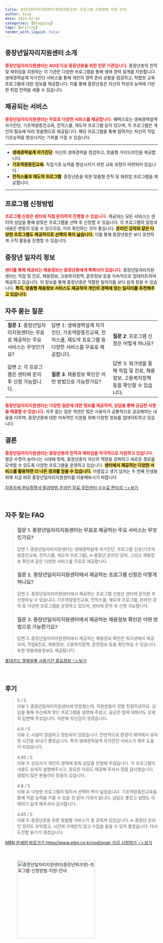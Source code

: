 ```yaml
---
title: 중장년일자리지원센터(중장년워크넷) 프로그램 신청방법 지원 안내
author: bing
date: 2025-02-03
categories: [Blogging]
tags: [writing]
render_with_liquid: false
---
```



<h2 id='중장년일자리지원센터 소개'>중장년일자리지원센터 소개</h2>

<p><b><span style="color: #ee2323;">중장년일자리지원센터는 40대 이상 중장년층을 위한 전문 기관입니다.</span></b> 중장년층의 전직 및 재취업을 지원하는 이 기관은 다양한 프로그램을 통해 생애 경력 설계를 지원합니다. 생애경력설계 자가진단 서비스를 통해 개인의 경력 준비 상황을 점검하고, 적합한 교육 프로그램에 대한 정보를 제공합니다. 이를 통해 중장년층은 자신의 적성과 능력에 기반한 취업 전략을 세울 수 있습니다.</p>

<h2 id='제공되는 서비스'>제공되는 서비스</h2>

<p><b><span style="color: #ee2323;">중장년일자리지원센터는 무료로 다양한 서비스를 제공합니다.</span></b> 혜택으로는 생애경력설계 자가진단, 기초역량증진교육, 전직스쿨, 재도약 프로그램 등이 있으며, 각 프로그램은 개인의 필요에 따라 맞춤형으로 제공됩니다. 해당 프로그램을 통해 참여자는 자신의 직업기초능력을 향상시키는 기회를 가질 수 있습니다.</p>

<hr />

<ul>
    <li><b><span style="background-color: #ffe066;">생애경력설계 자가진단</span></b>: 자신의 생애경력을 점검하고, 맞춤형 가이드라인을 제공합니다.</li>
    <li><b><span style="background-color: #ffe066;">기초역량증진교육</span></b>: 직업기초 능력을 향상시키기 위한 교육 과정이 마련되어 있습니다.</li>
    <li><b><span style="background-color: #ffe066;">전직스쿨과 재도약 프로그램</span></b>: 중장년층을 위한 맞춤형 전직 및 재취업 프로그램을 제공합니다.</li>
</ul>

<hr />

<h2 id='프로그램 신청방법'>프로그램 신청방법</h2>

<p><b><span style="color: #ee2323;">프로그램 신청은 센터에 직접 문의하여 진행할 수 있습니다.</span></b> 제공되는 모든 서비스는 센터의 상담을 통해 알맞은 프로그램을 선택 후 신청할 수 있습니다. 각 프로그램의 일정과 내용은 변동이 있을 수 있으므로, 미리 확인하는 것이 좋습니다. <b><span style="background-color: #ffe066;">온라인 강의와 같은 다양한 프로그램도 제공하므로 선택의 폭이 넓습니다.</span></b> 이를 통해 중장년층은 보다 유연하게 구직 활동을 진행할 수 있습니다.</p>

<h2 id='중장년 일자리 정보'>중장년 일자리 정보</h2>

<p><b><span style="color: #ee2323;">센터를 통해 제공되는 채용정보는 중장년층에게 특화되어 있습니다.</span></b> 중장년일자리지원센터는 직업 및 진로, 채용정보, 고용복지정책, 훈련정보 등을 지속적으로 업데이트하여 제공하고 있습니다. 이 정보를 통해 중장년층은 적합한 일자리를 보다 쉽게 찾을 수 있습니다. <b><span style="background-color: #ffe066;">특히, 맞춤형 채용정보 서비스도 제공하여 개인의 경력에 맞는 일자리를 추천해주고 있습니다.</span></b></p>

<h2 id='자주 묻는 질문'>자주 묻는 질문</h2>

<table>
    <tr>
        <td><b>질문 1</b>: 중장년일자리지원센터는 무료로 제공하는 주요 서비스는 무엇인가요?</td>
        <td>답변 1: 생애경력설계 자가진단, 기초역량증진교육, 전직스쿨, 재도약 프로그램 등 다양한 서비스를 무료로 제공합니다.</td>
        <td><b>질문 2</b>: 프로그램 신청은 어떻게 하나요?</td>
    </tr>
    <tr>
        <td>답변 2: 각 프로그램은 센터에 문의 후 신청 가능합니다.</td>
        <td><b>질문 3</b>: 채용정보 확인은 어떤 방법으로 가능한가요?</td>
        <td>답변 3: 워크넷을 통해 직업 및 진로, 채용정보, 고용복지정책 등을 확인할 수 있습니다.</td>
    </tr>
</table>

<p><b><span style="color: #ee2323;">중장년일자리지원센터는 다양한 질문에 대한 정보를 제공하며, 상담을 통해 궁금한 사항을 해결할 수 있습니다.</span></b> 자주 묻는 질문 섹션은 많은 사용자가 공통적으로 궁금해하는 내용을 다루며, 중장년층에 대한 지속적인 지원을 위해 다양한 정보를 업데이트하고 있습니다.</p>

<h2 id='결론'>결론</h2>

<p><b><span style="color: #ee2323;">중장년일자리지원센터는 중장년층의 전직과 재취업을 적극적으로 지원하고 있습니다.</span></b> 평균 수명이 늘어나는 시대에 맞춰, 중장년층이 자신의 역량을 강화하고 새로운 경로를 모색할 수 있도록 다양한 프로그램을 운영하고 있습니다. <b><span style="background-color: #ffe066;">센터에서 제공하는 다양한 서비스를 활용하면 더 나은 경과를 얻을 수 있습니다.</span></b> 아름답고 생기 넘치는 두 번째 인생을 위해 지금 바로 중장년일자리지원센터를 이용해보시기 바랍니다.</p>


<p><a class="click-button" title="자동차세 완납증명서 발급방법 온라인 무료 주민센터 수수료 편리성" href="https://adkhouse.github.io/posts/%EC%9E%90%EB%8F%99%EC%B0%A8%EC%84%B8-%EC%99%84%EB%82%A9%EC%A6%9D%EB%AA%85%EC%84%9C-%EB%B0%9C%EA%B8%89%EB%B0%A9%EB%B2%95-%EC%98%A8%EB%9D%BC%EC%9D%B8-%EB%AC%B4%EB%A3%8C-%EC%A3%BC%EB%AF%BC%EC%84%BC%ED%84%B0-%EC%88%98%EC%88%98%EB%A3%8C-%ED%8E%B8%EB%A6%AC%EC%84%B1/" rel="dofollow">자동차세 완납증명서 발급방법 온라인 무료 주민센터 수수료 편리성 👈 보기</a></p><br>
<h2 id='자주_찾는_FAQ'>자주 찾는 FAQ</h2>
<div itemscope="" itemtype="https://schema.org/FAQPage"> 
<blockquote> 
<div itemscope="" itemprop="mainEntity" itemtype="https://schema.org/Question"> 
<h3 itemprop="name">질문 1. 중장년일자리지원센터는 무료로 제공하는 주요 서비스는 무엇인가요?</h3> 
<div itemscope="" itemprop="acceptedAnswer" itemtype="https://schema.org/Answer"> 
<span itemprop="text"> 
<p>답변 1. 중장년일자리지원센터는 생애경력설계 자가진단, 프로그램 신청(기초역량증진교육, 전직스쿨, 재도약 프로그램), e-중장년 온라인 강의, 그리고 채용정보 확인과 같은 다양한 서비스를 무료로 제공합니다.</p> 
</span> 
</div> 
</div> 

<div itemscope="" itemprop="mainEntity" itemtype="https://schema.org/Question"> 
<h3 itemprop="name">질문 2. 중장년일자리지원센터에서 제공하는 프로그램 신청은 어떻게 하나요?</h3> 
<div itemscope="" itemprop="acceptedAnswer" itemtype="https://schema.org/Answer"> 
<span itemprop="text"> 
<p>답변 2. 중장년일자리지원센터에서 제공하는 프로그램 신청은 센터에 문의한 후 신청하실 수 있습니다. 기초역량증진교육, 전직스쿨, 재도약 프로그램, 온라인 강의 등 다양한 프로그램을 운영하고 있으며, 센터에 문의 후 신청 가능합니다.</p> 
</span> 
</div> 
</div> 

<div itemscope="" itemprop="mainEntity" itemtype="https://schema.org/Question"> 
<h3 itemprop="name">질문 3. 중장년일자리지원센터에서 제공하는 채용정보 확인은 어떤 방법으로 가능한가요?</h3> 
<div itemscope="" itemprop="acceptedAnswer" itemtype="https://schema.org/Answer"> 
<span itemprop="text"> 
<p>답변 3. 중장년일자리지원센터에서 제공하는 채용정보 확인은 워크넷에서 제공되며, 직업&진로, 채용정보, 고용복지정책, 훈련정보 등을 확인하실 수 있습니다. 또한 맞춤채용정보도 제공됩니다.</p> 
</span> 
</div> 
</div> 
</blockquote> 
</div>
<p><a class="click-button" title="롯데카드 결제일별 사용기간 중요정보" href="https://adkhouse.github.io/posts/%EB%A1%AF%EB%8D%B0%EC%B9%B4%EB%93%9C-%EA%B2%B0%EC%A0%9C%EC%9D%BC%EB%B3%84-%EC%82%AC%EC%9A%A9%EA%B8%B0%EA%B0%84-%EC%A4%91%EC%9A%94%EC%A0%95%EB%B3%B4/" rel="dofollow">롯데카드 결제일별 사용기간 중요정보 👈 보기</a></p><br>
<h2 id='후기'>후기</h2>
<div itemscope itemtype="https://schema.org/Product">
  <blockquote>
  <div itemprop="review" itemscope itemtype="https://schema.org/Review">
      <div itemprop="reviewRating" itemscope itemtype="https://schema.org/Rating"> <span itemprop="ratingValue">5</span> / <span itemprop="bestRating">5</span> </div>
      <span itemprop="reviewBody">리뷰 1: 중장년일자리지원센터에 방문했는데, 직원분들이 정말 친절하셨어요. 상담을 통해 자신에게 맞는 프로그램을 설명해 주셨고, 궁금한 점에 대해서도 상세히 답변해 주셨습니다. 덕분에 자신감이 생겼습니다.</span>
  </div>
  <br>
  <div itemprop="review" itemscope itemtype="https://schema.org/Review">
      <div itemprop="reviewRating" itemscope itemtype="https://schema.org/Rating"> <span itemprop="ratingValue">4.9</span> / <span itemprop="bestRating">5</span> </div>
      <span itemprop="reviewBody">리뷰 2: 시설이 깔끔하고 정돈되어 있었습니다. 전반적으로 환경이 쾌적해서 유익한 시간을 보내기 좋았습니다. 특히 생애경력설계 자가진단 서비스가 매우 도움이 되었습니다.</span>
  </div>
  <br>
  <div itemprop="review" itemscope itemtype="https://schema.org/Review">
      <div itemprop="reviewRating" itemscope itemtype="https://schema.org/Rating"> <span itemprop="ratingValue">4.95</span> / <span itemprop="bestRating">5</span> </div>
      <span itemprop="reviewBody">리뷰 3: 상담사가 개인의 경력에 맞춰 상담을 진행해 주셨습니다. 각 프로그램의 내용도 상세히 설명해주시고, 필요한 자료도 제공해 주셔서 정말 감사했습니다. 경험이 많은 분들이라 믿음이 갔습니다.</span>
  </div>
  <br>
  <div itemprop="review" itemscope itemtype="https://schema.org/Review">
      <div itemprop="reviewRating" itemscope itemtype="https://schema.org/Rating"> <span itemprop="ratingValue">4.8</span> / <span itemprop="bestRating">5</span> </div>
      <span itemprop="reviewBody">리뷰 4: 다양한 프로그램이 많아서 선택의 폭이 넓었습니다. 기초역량증진교육을 통해 직업 능력을 키울 수 있을 것 같아 기대가 됩니다. 상담도 좋았고 설명도 이해하기 쉽게 해주셔서 감사합니다.</span>
  </div>
  <br>
  <div itemprop="review" itemscope itemtype="https://schema.org/Review">
      <div itemprop="reviewRating" itemscope itemtype="https://schema.org/Rating"> <span itemprop="ratingValue">4.85</span> / <span itemprop="bestRating">5</span> </div>
      <span itemprop="reviewBody">리뷰 5: 중장년층을 위한 맞춤형 서비스가 잘 갖춰져 있었습니다. e-중장년 온라인 강의도 유익했고, 시간에 구애받지 않고 수업을 들을 수 있어 좋았습니다. 다시 도전할 용기가 생겼습니다.</span>
  </div>
  </blockquote>
</div>
<p><a class="click-button" title="MBN 온에어 바로가기 https//www.mbn.co.kr/vod/onair 지금 시청하기" href="https://adkhouse.github.io/posts/MBN-%EC%98%A8%EC%97%90%EC%96%B4-%EB%B0%94%EB%A1%9C%EA%B0%80%EA%B8%B0-httpswww.mbn.co.krvodonair-%EC%A7%80%EA%B8%88-%EC%8B%9C%EC%B2%AD%ED%95%98%EA%B8%B0/" rel="dofollow">MBN 온에어 바로가기 https//www.mbn.co.kr/vod/onair 지금 시청하기 👈 보기</a></p><br>
<figure class="image"><img src="https://adkhouse.github.io/assets/img/thumbnail/중장년일자리지원센터(중장년워크넷)-프로그램-신청방법-지원-안내.webp" alt="중장년일자리지원센터(중장년워크넷)-프로그램-신청방법-지원-안내" width="256" height="256"></figure>